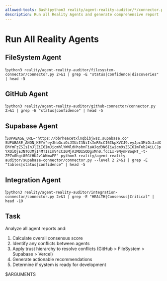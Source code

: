 ```yaml
---
allowed-tools: Bash(python3 reality/agent-reality-auditor/*/connector.py:*)
description: Run all Reality Agents and generate comprehensive report
---
```


# Run All Reality Agents

## FileSystem Agent
!`python3 reality/agent-reality-auditor/filesystem-connector/connector.py 2>&1 | grep -E "status|confidence|discoveries" | head -5`

## GitHub Agent  
!`python3 reality/agent-reality-auditor/github-connector/connector.py 2>&1 | grep -E "status|confidence" | head -5`

## Supabase Agent
!`SUPABASE_URL="https://bbrheacetxlnqbibjwsz.supabase.co" SUPABASE_ANON_KEY="eyJhbGciOiJIUzI1NiIsInR5cCI6IkpXVCJ9.eyJpc3MiOiJzdXBhYmFzZSIsInJlZiI6ImJicmhlYWNldHhsbnFiaWJqd3N6Iiwicm9sZSI6ImFub24iLCJpYXQiOjE3NTQ3MjI4MTIsImV4cCI6MjA3MDI5ODgxMn0.fccLx-9NymP8oqHT_-t-ZPZx0hgi8SGfHUJv1WKmwFE" python3 reality/agent-reality-auditor/supabase-connector/connector.py --level 2 2>&1 | grep -E "tables|status|confidence" | head -5`

## Integration Agent
!`python3 reality/agent-reality-auditor/integration-connector/connector.py 2>&1 | grep -E "HEALTH|Consensus|Critical" | head -10`

## Task
Analyze all agent reports and:
1. Calculate overall consensus score
2. Identify any conflicts between agents
3. Apply trust hierarchy to resolve conflicts (GitHub > FileSystem > Supabase > Vercel)
4. Generate actionable recommendations
5. Determine if system is ready for development

$ARGUMENTS